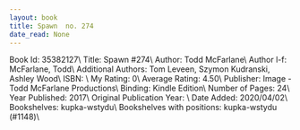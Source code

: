 ```yaml
---
layout: book
title: Spawn  no. 274
date_read: None
---
```


Book Id: 35382127\ 
Title: Spawn #274\ 
Author: Todd McFarlane\ 
Author l-f: McFarlane, Todd\ 
Additional Authors: Tom Leveen, Szymon Kudranski, Ashley Wood\ 
ISBN: \ 
My Rating: 0\ 
Average Rating: 4.50\ 
Publisher: Image - Todd McFarlane Productions\ 
Binding: Kindle Edition\ 
Number of Pages: 24\ 
Year Published: 2017\ 
Original Publication Year: \ 
Date Added: 2020/04/02\ 
Bookshelves: kupka-wstydu\ 
Bookshelves with positions: kupka-wstydu (#1148)\ 


